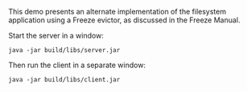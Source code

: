 This demo presents an alternate implementation of the filesystem application
using a Freeze evictor, as discussed in the Freeze Manual.

Start the server in a window:

```
java -jar build/libs/server.jar
```

Then run the client in a separate window:

```
java -jar build/libs/client.jar
```
